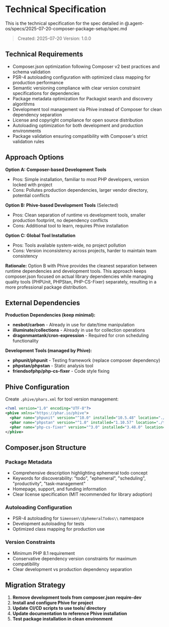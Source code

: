 # Technical Specification

This is the technical specification for the spec detailed in @.agent-os/specs/2025-07-20-composer-package-setup/spec.md

> Created: 2025-07-20
> Version: 1.0.0

## Technical Requirements

- Composer.json optimization following Composer v2 best practices and schema validation
- PSR-4 autoloading configuration with optimized class mapping for production performance
- Semantic versioning compliance with clear version constraint specifications for dependencies
- Package metadata optimization for Packagist search and discovery algorithms
- Development tool management via Phive instead of Composer for clean dependency separation
- License and copyright compliance for open source distribution
- Autoloading optimization for both development and production environments
- Package validation ensuring compatibility with Composer's strict validation rules

## Approach Options

**Option A: Composer-based Development Tools**
- Pros: Simple installation, familiar to most PHP developers, version locked with project
- Cons: Pollutes production dependencies, larger vendor directory, potential conflicts

**Option B: Phive-based Development Tools** (Selected)
- Pros: Clean separation of runtime vs development tools, smaller production footprint, no dependency conflicts
- Cons: Additional tool to learn, requires Phive installation

**Option C: Global Tool Installation**
- Pros: Tools available system-wide, no project pollution
- Cons: Version inconsistency across projects, harder to maintain team consistency

**Rationale:** Option B with Phive provides the cleanest separation between runtime dependencies and development tools. This approach keeps composer.json focused on actual library dependencies while managing quality tools (PHPUnit, PHPStan, PHP-CS-Fixer) separately, resulting in a more professional package distribution.

## External Dependencies

**Production Dependencies (keep minimal):**
- **nesbot/carbon** - Already in use for date/time manipulation
- **illuminate/collections** - Already in use for collection operations
- **dragonmantank/cron-expression** - Required for cron scheduling functionality

**Development Tools (managed by Phive):**
- **phpunit/phpunit** - Testing framework (replace composer dependency)
- **phpstan/phpstan** - Static analysis tool
- **friendsofphp/php-cs-fixer** - Code style fixing

## Phive Configuration

Create `.phive/phars.xml` for tool version management:

```xml
<?xml version="1.0" encoding="UTF-8"?>
<phive xmlns="https://phar.io/phive">
  <phar name="phpunit" version="^10.0" installed="10.5.48" location="./tools/phpunit" copy="true"/>
  <phar name="phpstan" version="^1.0" installed="1.10.57" location="./tools/phpstan" copy="true"/>
  <phar name="php-cs-fixer" version="^3.0" installed="3.48.0" location="./tools/php-cs-fixer" copy="true"/>
</phive>
```

## Composer.json Structure

### Package Metadata
- Comprehensive description highlighting ephemeral todo concept
- Keywords for discoverability: "todo", "ephemeral", "scheduling", "productivity", "task-management"
- Homepage, support, and funding information
- Clear license specification (MIT recommended for library adoption)

### Autoloading Configuration
- PSR-4 autoloading for `Simensen\\EphemeralTodos\\` namespace
- Development autoloading for tests
- Optimized class mapping for production use

### Version Constraints
- Minimum PHP 8.1 requirement
- Conservative dependency version constraints for maximum compatibility
- Clear development vs production dependency separation

## Migration Strategy

1. **Remove development tools from composer.json require-dev**
2. **Install and configure Phive for project**
3. **Update CI/CD scripts to use tools/ directory**
4. **Update documentation to reference Phive installation**
5. **Test package installation in clean environment**
